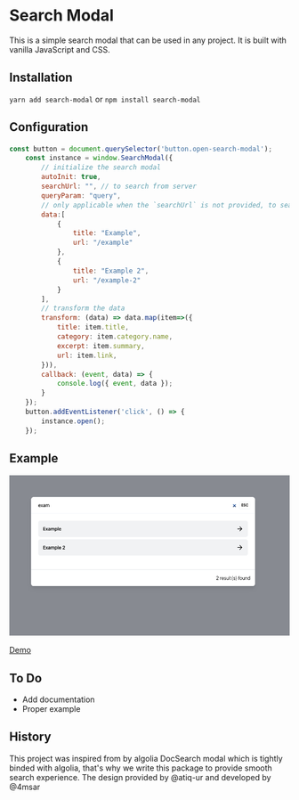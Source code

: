 # Search Modal

This is a simple search modal that can be used in any project. It is built with vanilla JavaScript and CSS.

## Installation 

`yarn add search-modal` or `npm install search-modal`

## Configuration 
```js
const button = document.querySelector('button.open-search-modal');
    const instance = window.SearchModal({
        // initialize the search modal 
        autoInit: true,
        searchUrl: "", // to search from server 
        queryParam: "query",
        // only applicable when the `searchUrl` is not provided, to search from static data or preloaded data 
        data:[
            {
                title: "Example",
                url: "/example"
            },
            {
                title: "Example 2",
                url: "/example-2"
            }
        ],
        // transform the data 
        transform: (data) => data.map(item=>({
            title: item.title, 
            category: item.category.name, 
            excerpt: item.summary, 
            url: item.link,
        })),
        callback: (event, data) => {
            console.log({ event, data });
        }
    });
    button.addEventListener('click', () => {
        instance.open();
    });
```

## Example 
![demo](./screenshot.png) 

[Demo](https://search-modal.msar.me/)

## To Do 

- Add documentation
- Proper example 

## History 
This project was inspired from by algolia DocSearch modal which is tightly binded with algolia, that's why we write this package to provide smooth search experience.
The design provided by @atiq-ur and developed by @4msar

